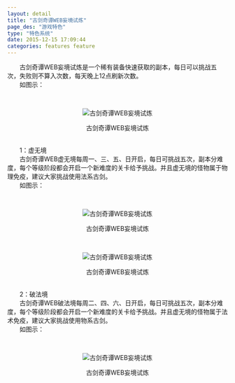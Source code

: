 ```yaml
---
layout: detail
title: "古剑奇谭WEB妄境试炼"
page_des: "游戏特色"
type: "特色系统"
date: 2015-12-15 17:09:44
categories: features feature
---
```



<p>　　古剑奇谭WEB妄境试炼是一个稀有装备快速获取的副本，每日可以挑战五次，失败则不算入次数，每天晚上12点刷新次数。<br/>　　如图示：</p><p>&nbsp;</p><p style="TEXT-ALIGN: center"><img title="古剑奇谭WEB妄境试炼" alt="古剑奇谭WEB妄境试炼" src="http://dev.36b.me/current/gjqt/img/resource/209-1.jpg"/></p><p style="TEXT-ALIGN: center">古剑奇谭WEB妄境试炼</p><p><br/>　　1：虚无境<br/>　　古剑奇谭WEB虚无境每周一、三、五、日开启，每日可挑战五次，副本分难度，每个等级阶段都会开启一个新难度的关卡给予挑战。并且虚无境的怪物属于物理免疫，建议大家挑战使用法系古剑。<br/>　　如图示：</p><p>&nbsp;</p><p style="TEXT-ALIGN: center"><img title="古剑奇谭WEB妄境试炼" alt="古剑奇谭WEB妄境试炼" src="http://dev.36b.me/current/gjqt/img/resource/209-2.jpg"/></p><p style="TEXT-ALIGN: center">古剑奇谭WEB妄境试炼</p><p>&nbsp;</p><p style="TEXT-ALIGN: center"><img title="古剑奇谭WEB妄境试炼" alt="古剑奇谭WEB妄境试炼" src="http://dev.36b.me/current/gjqt/img/resource/209-3.jpg"/></p><p style="TEXT-ALIGN: center">古剑奇谭WEB妄境试炼</p><p><br/>　　2：破法境<br/>　　古剑奇谭WEB破法境每周二、四、六、日开启，每日可挑战五次，副本分难度，每个等级阶段都会开启一个新难度的关卡给予挑战。并且虚无境的怪物属于法术免疫，建议大家挑战使用物系古剑。<br/>　　如图示：</p><p>&nbsp;</p><p style="TEXT-ALIGN: center"><img title="古剑奇谭WEB妄境试炼" alt="古剑奇谭WEB妄境试炼" src="http://dev.36b.me/current/gjqt/img/resource/209-4.jpg"/></p><p style="TEXT-ALIGN: center">古剑奇谭WEB妄境试炼</p>